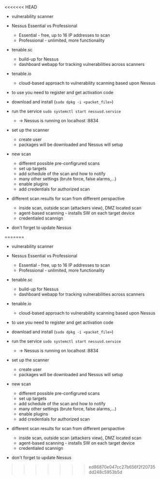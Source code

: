 <<<<<<< HEAD
- vulnerability scanner

- Nessus Essential vs Professional
	- Essential - free, up to 16 IP addresses to scan
	- Professional - unlimited, more functionality

- tenable.sc
	- build-up for Nessus
	- dashboard webapp for tracking vulnerabilities across scanners 
- tenable.io
	- cloud-based approach to vulnerability scanning based upon Nessus

- to use you need to register and get activation code
- download and install (`sudo dpkg -i <packet_file>`)
- run the service `sudo systemctl start nessusd.service`
	- → Nessus is running on localhost :8834
- set up the scanner
	- create user
	- packages will be downloaded and Nessus will setup

- new scan
	- different possible pre-configrured scans
	- set up targets
	- add schedule of the scan and how to notify
	- many other settings (brute force, false alarms,...)
	- enable plugins
	- add credentials for authorized scan

- different scan results for scan from different perspactive
	- inside scan, outside scan (attackers view), DMZ located scan
	- agent-based scanning - installs SW on each target device
	- credentialed scannign

- don't forget to update Nessus

=======
- vulnerability scanner

- Nessus Essential vs Professional
	- Essential - free, up to 16 IP addresses to scan
	- Professional - unlimited, more functionality

- tenable.sc
	- build-up for Nessus
	- dashboard webapp for tracking vulnerabilities across scanners 
- tenable.io
	- cloud-based approach to vulnerability scanning based upon Nessus

- to use you need to register and get activation code
- download and install (`sudo dpkg -i <packet_file>`)
- run the service `sudo systemctl start nessusd.service`
	- → Nessus is running on localhost :8834
- set up the scanner
	- create user
	- packages will be downloaded and Nessus will setup

- new scan
	- different possible pre-configrured scans
	- set up targets
	- add schedule of the scan and how to notify
	- many other settings (brute force, false alarms,...)
	- enable plugins
	- add credentials for authorized scan

- different scan results for scan from different perspactive
	- inside scan, outside scan (attackers view), DMZ located scan
	- agent-based scanning - installs SW on each target device
	- credentialed scannign

- don't forget to update Nessus

>>>>>>> ed86870e047cc27b656f2f20735dd248c5953b5d

